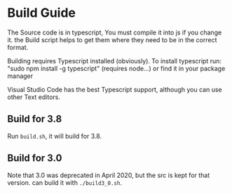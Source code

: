 # Build Guide

The Source code is in typescript, You must compile it into js if you change it.
the Build script helps to get them where they need to be in the correct
format.

Building requires Typescript installed (obviously).
To install typescript run: "sudo npm install -g typescript"  (requires node...) or find it in your package manager

Visual Studio Code has the best Typescript support, although you can use other Text editors.

## Build for 3.8

Run `build.sh`, it will build for 3.8.

## Build for 3.0

Note that 3.0 was deprecated in April 2020, but the src is kept for that version. can build it with `./build3_0.sh`.